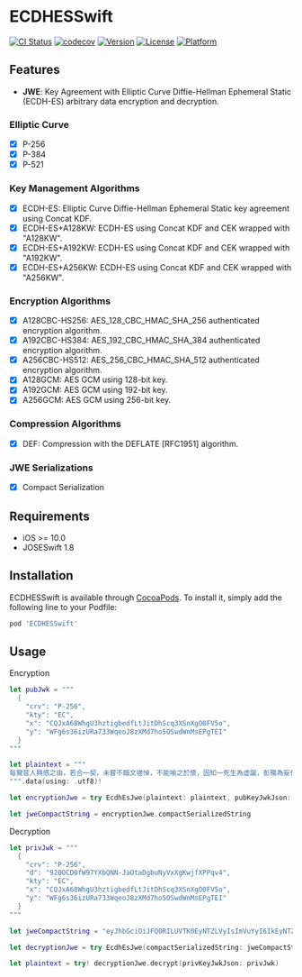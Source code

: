 # ECDHESSwift

[![CI Status](https://travis-ci.com/104corp/JOSE-ECDH-ES-Swift.svg?branch=master&style=flat)](https://travis-ci.com/104corp/JOSE-ECDH-ES-Swift)
[![codecov](https://codecov.io/gh/104corp/JOSE-ECDH-ES-Swift/branch/master/graph/badge.svg)](https://codecov.io/gh/104corp/JOSE-ECDH-ES-Swift)
[![Version](https://img.shields.io/cocoapods/v/ECDHESSwift.svg?style=flat)](https://cocoapods.org/pods/ECDHESSwift)
[![License](https://img.shields.io/cocoapods/l/ECDHESSwift.svg?style=flat)](https://cocoapods.org/pods/ECDHESSwift)
[![Platform](https://img.shields.io/cocoapods/p/ECDHESSwift.svg?style=flat)](https://cocoapods.org/pods/ECDHESSwift)

## Features

- **JWE**: Key Agreement with Elliptic Curve Diffie-Hellman Ephemeral Static (ECDH-ES) arbitrary data encryption and decryption.

### Elliptic Curve

- [x] P-256
- [x] P-384
- [x] P-521

### Key Management Algorithms

- [x] ECDH-ES: Elliptic Curve Diffie-Hellman Ephemeral Static key agreement using Concat KDF.
- [x] ECDH-ES+A128KW: ECDH-ES using Concat KDF and CEK wrapped with "A128KW".
- [x] ECDH-ES+A192KW: ECDH-ES using Concat KDF and CEK wrapped with "A192KW".
- [x] ECDH-ES+A256KW: ECDH-ES using Concat KDF and CEK wrapped with "A256KW".

### Encryption Algorithms

- [x] A128CBC-HS256: AES_128_CBC_HMAC_SHA_256 authenticated encryption algorithm.
- [x] A192CBC-HS384: AES_192_CBC_HMAC_SHA_384 authenticated encryption algorithm.
- [x] A256CBC-HS512: AES_256_CBC_HMAC_SHA_512 authenticated encryption algorithm.
- [x] A128GCM: AES GCM using 128-bit key.
- [x] A192GCM: AES GCM using 192-bit key.
- [x] A256GCM: AES GCM using 256-bit key.

### Compression Algorithms

- [x] DEF: Compression with the DEFLATE [RFC1951] algorithm.

### JWE Serializations

- [x] Compact Serialization

## Requirements

- iOS >= 10.0 
- JOSESwift 1.8

## Installation

ECDHESSwift is available through [CocoaPods](https://cocoapods.org). To install
it, simply add the following line to your Podfile:

```ruby
pod 'ECDHESSwift'
```

## Usage

Encryption
```swift
let pubJwk = """
  {
    "crv": "P-256",
    "kty": "EC",
    "x": "CQJxA68WhgU3hztigbedfLtJitDhScq3XSnXgO0FV5o",
    "y": "WFg6s36izURa733WqeoJ8zXMd7ho5OSwdWnMsEPgTEI"
  }
"""

let plaintext = """
每覽昔人興感之由，若合一契，未嘗不臨文嗟悼，不能喻之於懷，固知一死生為虛誕，彭殤為妄作。後之視今，亦猶今之視昔，悲夫！故列時人，錄其所述，雖世殊事異，所以興懷，其致一也。後之覽者，亦將有感於斯文。
""".data(using: .utf8)!

let encryptionJwe = try EcdhEsJwe(plaintext: plaintext, pubKeyJwkJson: pubJwk, headerDic: ["alg": "ECDH-ES+A256KW", "enc": "A256GCM"])

let jweCompactString = encryptionJwe.compactSerializedString

```


Decryption
```swift
let privJwk = """
  {
    "crv": "P-256",
    "d": "920OCD0fW97YXbQNN-JaOtaDgbuNyVxXgKwjfXPPqv4",
    "kty": "EC",
    "x": "CQJxA68WhgU3hztigbedfLtJitDhScq3XSnXgO0FV5o",
    "y": "WFg6s36izURa733WqeoJ8zXMd7ho5OSwdWnMsEPgTEI"
  }
"""

let jweCompactString = "eyJhbGciOiJFQ0RILUVTK0EyNTZLVyIsImVuYyI6IkEyNTZHQ00iLCJlcGsiOnsieSI6IkgwX1JwdTBqaHpjcVdiaFRiNjg0OVcyZV9xQkxIVFNXSnVYQVYyRjRmeGsiLCJraWQiOiIxQUJBM0UxOS00RTlFLTRFNTAtOTAxOC01NDY5OTExMEY2NTciLCJrdHkiOiJFQyIsImNydiI6IlAtMjU2IiwieCI6IkIxUGxLWW10ekdUemFUT2FPd1F1aEVKOXFFNDIyVVpEaHlWNHZkSGpZdlkifX0.eD9Mxp9SBS6QMRh-rP-shwmM0fCj34ZHDUBjdADgndl_J4qIk60OWA.P_pq05ZWReabvX1a.a9YuXgj1EI-DOgWq8da8H8c1P7Qn4LMiJt81My3uC9SmV9NHY6vKtqFVlB1TLHdJ7niT68Gd_T5ow_K_BUOm57armWx9UAaTBLV8gWETRhtmF7vCEPZEVIrK07aTHRvhkF57BBlgeMbpIfuXAL8Ks_S5Y_0WkzjBfpMCx0y7I4UPUYc6aaJLxkDlz0L54HiPpJD7jx1ExPZ_b6QHVbLHnQrywOPBZXbRIax-g8GuTW1MYhazIoKyStSmImHJxMBiA5OkfxuGaiLiz8_UpUyDqEbFDYJl_gDm-ePZbNhcM46XFL0SQidNOmcrmzXMjOMNDTpG3zVCg05EkM7Ztm-bIuOSRAWwYDLc92cDlSCzfH_77p3UWhMiRZicrrLULUXnkKi-gOeg.TOEKC6oNaaND_Etb5qxt5A"

let decryptionJwe = try EcdhEsJwe(compactSerializedString: jweCompactString)

let plaintext = try! decryptionJwe.decrypt(privKeyJwkJson: privJwk)

```
